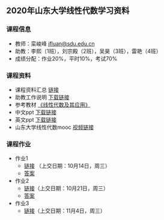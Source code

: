 ## 2020年山东大学线性代数学习资料

### 课程信息

- 教师：栾峻峰 jfluan@sdu.edu.cn
- 助教：李熙（1班），刘宗殿（2班），吴昊（3班），雷艳（4班）
- 成绩分配：作业20%，平时10%，考试70%

### 课程资料

- 课程资料汇总 [链接](https://github.com/Milin0802/Milin0802.github.io)
- 助教工作说明 [下载链接](https://github.com/Milin0802/Milin0802.github.io/blob/master/%E8%B5%84%E6%96%99/%E8%AF%BE%E7%A8%8B%E8%AF%B4%E6%98%8E/2020%E7%A7%8B%E5%AD%A3%E7%BA%BF%E4%BB%A3%E5%8A%A9%E6%95%99%E5%B7%A5%E4%BD%9C%E3%80%90%E6%AD%A3%E5%BC%8F%E7%89%88%E3%80%91.pptx)
- 参考教材 [《线性代数及其应用》](https://github.com/Milin0802/Milin0802.github.io/blob/master/%E8%B5%84%E6%96%99/3rd%E4%B8%AD%E6%96%87%20LA%20and%20its%20application.pdf)
- 中文ppt [下载链接](https://github.com/Milin0802/Milin0802.github.io/tree/master/%E8%B5%84%E6%96%99/%E7%BA%BF%E6%80%A7%E4%BB%A3%E6%95%B0PPT-%E4%B8%AD%E6%96%87-%E6%A0%BE)
- 英文ppt [下载链接](https://github.com/Milin0802/Milin0802.github.io/tree/master/%E8%B5%84%E6%96%99/%E7%BA%BF%E6%80%A7%E4%BB%A3%E6%95%B0PPT-%E8%8B%B1%E6%96%87-%E6%A0%BE)
- 山东大学线性代数mooc [视频链接](https://www.icourse163.org/course/SDU-55001)

### 课程作业

- 作业1
  - [链接](https://github.com/Milin0802/Milin0802.github.io/blob/master/%E8%B5%84%E6%96%99/%E4%BD%9C%E4%B8%9A/%E4%BD%9C%E4%B8%9A1/%E4%BD%9C%E4%B8%9A1.pdf) （上交日期：10月14日，周三）
  - [答案](https://github.com/Milin0802/Milin0802.github.io/blob/master/%E8%B5%84%E6%96%99/%E4%BD%9C%E4%B8%9A/%E4%BD%9C%E4%B8%9A1/%E7%AC%AC%E4%B8%80%E6%AC%A1%E4%BD%9C%E4%B8%9A%E7%AD%94%E6%A1%88.pdf)
- 作业2
  - [链接](https://github.com/Milin0802/Milin0802.github.io/blob/master/%E8%B5%84%E6%96%99/%E4%BD%9C%E4%B8%9A/%E4%BD%9C%E4%B8%9A2/%E7%BA%BF%E4%BB%A3%E7%AC%AC2%E6%AC%A1%E4%BD%9C%E4%B8%9A.pdf)（上交日期：10月21日，周三）
  - [答案](https://github.com/Milin0802/Milin0802.github.io/blob/master/%E8%B5%84%E6%96%99/%E4%BD%9C%E4%B8%9A/%E4%BD%9C%E4%B8%9A2/%E4%BD%9C%E4%B8%9A2%E7%AD%94%E6%A1%88.pdf)
- 作业3
  - [链接](https://github.com/Milin0802/Milin0802.github.io/blob/master/%E8%B5%84%E6%96%99/%E4%BD%9C%E4%B8%9A/%E4%BD%9C%E4%B8%9A3/%E7%AC%AC%E4%B8%89%E6%AC%A1%E4%BD%9C%E4%B8%9A.pdf)（上交日期：11月4日，周三）
